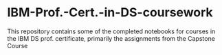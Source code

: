 # IBM-Prof.-Cert.-in-DS-coursework
This repository contains some of the completed notebooks for courses in the IBM DS prof. certificate, primarily the assignments from the Capstone Course
